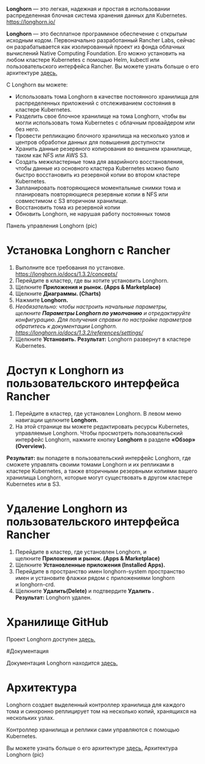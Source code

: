 **Longhorn** — это легкая, надежная и простая в использовании распределенная блочная система хранения данных для Kubernetes. https://longhorn.io/

**Longhorn** — это бесплатное программное обеспечение с открытым исходным кодом. Первоначально разработанный Rancher Labs, сейчас он разрабатывается как  изолированный проект из фонда облачных вычислений Native Computing Foundation. Его можно установить на любом кластере Kubernetes с помощью Helm, kubectl или пользовательского интерфейса Rancher. Вы можете узнать больше о его архитектуре [здесь.](https://longhorn.io/docs/1.3.2/concepts/)

С Longhorn вы можете:

- Использовать тома Longhorn в качестве постоянного хранилища для распределенных приложений с отслеживанием состояния в кластере Kubernetes.
-	Разделить свое блочное хранилище на тома Longhorn, чтобы вы могли использовать тома Kubernetes с облачным провайдером или без него.
-	Провести репликацию блочного хранилища на несколько узлов и центров обработки данных для повышения доступности
-	Хранить данные резервного копирования во внешнем хранилище, таком как NFS или AWS S3.
-	Создать межкластерные тома для аварийного восстановления, чтобы данные из основного кластера Kubernetes можно было быстро восстановить из резервной копии во втором кластере Kubernetes.
-	Запланировать повторяющиеся моментальные снимки тома и планировать повторяющиеся резервные копии в NFS или совместимом с S3 вторичном хранилище.
-	Восстановить тома из резервной копии
-	Обновить Longhorn, не нарушая работу постоянных томов

Панель управления Longhorn (pic)

# Установка Longhorn с Rancher

1.	Выполните все требования по установке. https://longhorn.io/docs/1.3.2/concepts/
2.	Перейдите в кластер, где вы хотите установить Longhorn.
3.	Щелкните **Приложения и рынок. (Apps & Marketplace)**
4.	Щелкните **Диаграммы. (Charts)**
5.	Нажмите **Longhorn.**
6.	*Необязательно: чтобы настроить начальные параметры, щелкните **Параметры Longhorn по умолчанию** и отредактируйте конфигурацию. Для получения справки по настройке параметров обратитесь к документации Longhorn. https://longhorn.io/docs/1.3.2/references/settings/*
7.	Щелкните **Установить.**
**Результат:** Longhorn развернут в кластере Kubernetes.

# Доступ к Longhorn из пользовательского интерфейса Rancher

1.	Перейдите в кластер, где установлен Longhorn. В левом меню навигации щелкните **Longhorn.**
2.	На этой странице вы можете редактировать ресурсы Kubernetes, управляемые Longhorn. Чтобы просмотреть пользовательский интерфейс Longhorn, нажмите кнопку **Longhorn** в разделе **«Обзор» (Overview).**

**Результат:** вы попадете в пользовательский интерфейс Longhorn, где сможете управлять своими томами Longhorn и их репликами в кластере Kubernetes, а также вторичными резервными копиями вашего хранилища Longhorn, которые могут существовать в другом кластере Kubernetes или в S3.

# Удаление Longhorn из пользовательского интерфейса Rancher

1.	Перейдите в кластер, где установлен Longhorn, и щелкните **Приложения и рынок. (Apps & Marketplace)**
2.	Щелкните **Установленные приложения (Installed Apps).**
3.	Перейдите в пространство имен longhorn-system пространство имен и установите флажки рядом с приложениями longhorn и longhorn-crd.
4.	Щелкните **Удалить(Delete)** и подтвердите **Удалить .**
**Результат:** Longhorn удален.

# Хранилище GitHub

Проект Longhorn доступен [здесь.](https://github.com/longhorn/longhorn)

#Документация

Документация Longhorn находится [здесь.](https://longhorn.io/docs/)

# Архитектура

Longhorn создает выделенный контроллер хранилища для каждого тома и синхронно реплицирует том на несколько копий, хранящихся на нескольких узлах.

Контроллер хранилища и реплики сами управляются с помощью Kubernetes.

Вы можете узнать больше о его архитектуре [здесь.](https://longhorn.io/docs/1.3.2/concepts/)
Архитектура Longhorn (pic)
